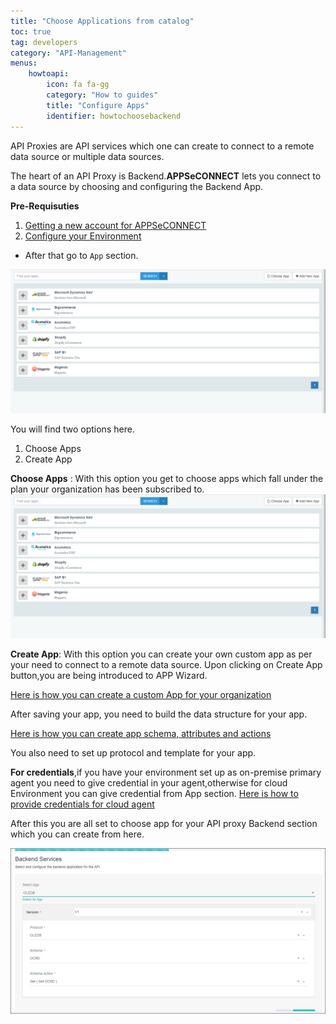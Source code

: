 ```yaml
---
title: "Choose Applications from catalog"
toc: true
tag: developers
category: "API-Management"
menus: 
    howtoapi:
        icon: fa fa-gg
        category: "How to guides"
        title: "Configure Apps" 
        identifier: howtochoosebackend
---
```

API Proxies are API services which one can create to connect to a remote data source or multiple data sources.

The heart of an API Proxy is Backend.**APPSeCONNECT** lets you connect to a data source by choosing and configuring the Backend App.

**Pre-Requisuties**

 1. [Getting a new account for APPSeCONNECT](https://www.appseconnect.com/free-trial/)
 2. [Configure your Environment](/deployment/Deployment-Configuration/)

* After that go to `App` section.

![Backend App How To](/staticfiles/api-management/media/BackendApp-How-to.png)

You will find two options here.
 1. Choose Apps
 2. Create App
 

**Choose Apps** : With this option you get to choose apps which fall under the plan your organization has been subscribed to.
![Backend App How To](/staticfiles/api-management/media/BackendApp-How-to.png)


**Create App**: With this option you can create your own custom app as per your need to connect
to a remote data source.
Upon clicking on Create App button,you are being introduced to APP Wizard.

[Here is how you can create a custom App for your organization](/getting-started/)

After saving your app, you need to build the data structure for your app.

[Here is how you can create app schema, attributes and actions](/getting-started/#importing-schemas-and-actions-of-an-application)

You also need to set up protocol and template for your app.

**For credentials**,if you have your environment set up as on-premise primary agent
you need to give credential in your agent,otherwise for cloud Environment you can give 
credential from App section. [Here is how to provide credentials for cloud agent](/connectors/OLEDB-Credentials/)


After this you are all set to choose app for your API proxy Backend section which you
can create from here.

![Api Backend Configuration](/staticfiles/api-management/media/api-backend-configuration.png)



